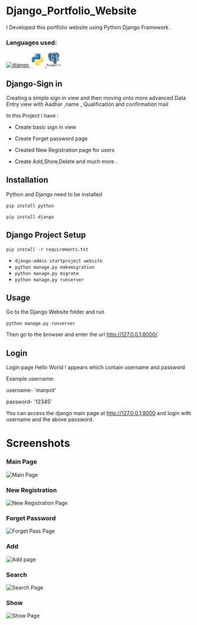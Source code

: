 # Django_Portfolio_Website
I Developed this portfolio website using Python Django Framework .		

<h3 align="left">Languages used:</h3>

<p align="left"> <a href="https://www.djangoproject.com/" target="_blank" rel="noreferrer">
<img src="https://cdn.worldvectorlogo.com/logos/django.svg" alt="django" width="40" height="40"/> </a> 
<a href="https://git-scm.com/" target="_blank" rel="noreferrer"> 
 <a href="https://www.python.org" target="_blank" rel="noreferrer"> 
<img src="https://raw.githubusercontent.com/devicons/devicon/master/icons/python/python-original.svg" alt="python" width="40" height="40"/> </a>
<a href="https://www.postgresql.org" target="_blank" rel="noreferrer"> 
<img src="https://raw.githubusercontent.com/devicons/devicon/master/icons/postgresql/postgresql-original-wordmark.svg" alt="postgresql" width="40" height="40"/> </a> 

## Django-Sign in
Creating a simple sign in view and then moving onto more advanced Data Entry view with Aadhar ,name , Qualification and confirmation mail

In this Project I have :

- Create basic sign in view

- Create Forget password page 

- Created New Registration page for users 

- Create Add,Show,Delete and much more .  

## Installation
Python and Django need to be installed
```
pip install python
```

```linux
pip install django
```
## Django Project Setup
```
pip install -r requirements.txt
```
- `django-admin startproject website`
- `python manage.py makemigration`
- `python manage.py migrate`
- `python manage.py runserver`
## Usage
Go to the Django Website folder and run 

```
python manage.py runserver
```
Then go to the browser and enter the url http://127.0.0.1:8000/    

## Login
Login page Hello World ! appears  which contain username and password

Example username:

username- 'manprit' 

password- '12345'

You can access the django main page at http://127.0.0.1:8000 and login with username and the above password.

# Screenshots
### Main Page

![Main Page](https://user-images.githubusercontent.com/83352826/157864816-f5f02d89-2b96-4a4b-85d1-f4243376a1fd.PNG)
### New Registration

![New Registration Page](https://user-images.githubusercontent.com/83352826/157864885-c1883eca-ef5f-433c-a421-d19a0e7da061.PNG)
### Forget Password 
![Forget Pass Page](https://user-images.githubusercontent.com/83352826/157864973-332c33c9-5fd0-4398-9165-76362d8a1869.PNG)

### Add
![Add page](https://user-images.githubusercontent.com/83352826/157865052-93855236-70ab-4f0c-83f7-90dcb20c99ba.PNG)
### Search
![Search Page](https://user-images.githubusercontent.com/83352826/157865099-b07a57ae-29a6-45cb-9cbe-e55ab1d296ae.PNG)

### Show
![Show Page](https://user-images.githubusercontent.com/83352826/157865146-347b8812-c507-4a33-9ad8-920c0e5e7dbd.PNG)
